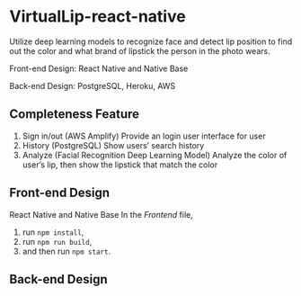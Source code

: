 # VirtualLip-react-native
Utilize deep learning models to recognize face and detect lip position to find out the color and what brand of lipstick the person in the photo wears.

Front-end Design: React Native and Native Base

Back-end Design: PostgreSQL, Heroku, AWS

## Completeness Feature
1. Sign in/out (AWS Amplify)
Provide an login user interface for user
2. History (PostgreSQL)
Show users’ search history
3. Analyze (Facial Recognition Deep Learning Model)
Analyze the color of user’s lip, then show the lipstick that match the color

## Front-end Design
React Native and Native Base
In the *Frontend* file,
1. run <code>npm install</code>,
2. run <code>npm run build</code>,
3. and then run <code>npm start</code>.

## Back-end Design

